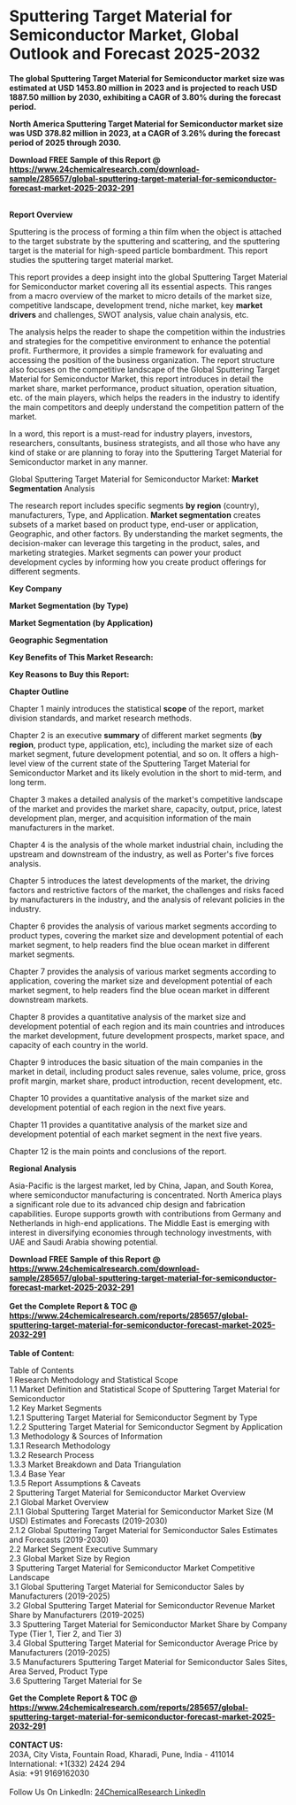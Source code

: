 <h1>Sputtering Target Material for Semiconductor Market, Global Outlook and Forecast 2025-2032</h1><p><strong>The global Sputtering Target Material for Semiconductor market size was estimated at USD 1453.80 million in 2023 and is projected to reach USD 1887.50 million by 2030, exhibiting a CAGR of 3.80% during the forecast period.</strong></p><p>
</p><p><strong>North America Sputtering Target Material for Semiconductor market size was USD 378.82 million in 2023, at a CAGR of 3.26% during the forecast period of 2025 through 2030.</strong></p><div><b>Download FREE Sample of this Report @ 
            <a href="https://www.24chemicalresearch.com/download-sample/285657/global-sputtering-target-material-for-semiconductor-forecast-market-2025-2032-291">
            https://www.24chemicalresearch.com/download-sample/285657/global-sputtering-target-material-for-semiconductor-forecast-market-2025-2032-291</a></b></div><br><p>
</p><p><strong>Report Overview</strong></p><p>
</p><p>Sputtering is the process of forming a thin film when the object is attached to the target substrate by the sputtering and scattering, and the sputtering target is the material for high-speed particle bombardment. This report studies the sputtering target material market.</p><p>
</p><p>This report provides a deep insight into the global Sputtering Target Material for Semiconductor market covering all its essential aspects. This ranges from a macro overview of the market to micro details of the market size, competitive landscape, development trend, niche market, key <strong>market drivers</strong> and challenges, SWOT analysis, value chain analysis, etc.</p><p>
</p><p></p><p>
</p><p>The analysis helps the reader to shape the competition within the industries and strategies for the competitive environment to enhance the potential profit. Furthermore, it provides a simple framework for evaluating and accessing the position of the business organization. The report structure also focuses on the competitive landscape of the Global Sputtering Target Material for Semiconductor Market, this report introduces in detail the market share, market performance, product situation, operation situation, etc. of the main players, which helps the readers in the industry to identify the main competitors and deeply understand the competition pattern of the market.</p><p>
</p><p>In a word, this report is a must-read for industry players, investors, researchers, consultants, business strategists, and all those who have any kind of stake or are planning to foray into the Sputtering Target Material for Semiconductor market in any manner.</p><p>
</p><p>Global Sputtering Target Material for Semiconductor Market: <strong>Market Segmentation</strong> Analysis</p><p>
</p><p>The research report includes specific segments <strong>by region</strong> (country), manufacturers, Type, and Application. <strong>Market segmentation</strong> creates subsets of a market based on product type, end-user or application, Geographic, and other factors. By understanding the market segments, the decision-maker can leverage this targeting in the product, sales, and marketing strategies. Market segments can power your product development cycles by informing how you create product offerings for different segments.</p><p>
</p><p></p><p>
<strong>Key Company</strong></p><p>
</p><p></p><p>
</p><p>
</p><p></p><p>
<strong>Market Segmentation (by Type)</strong></p><p>
</p><p></p><p>
</p><p>
</p><p></p><p>
<strong>Market Segmentation (by Application)</strong></p><p>
</p><p></p><p>
</p><p>
</p><p></p><p>
<strong>Geographic Segmentation</strong></p><p>
</p><p></p><p>
</p><p>
</p><p></p><p>
<strong>Key Benefits of This Market Research:</strong></p><p>
</p><p></p><p>
</p><p>
</p><p><strong>Key Reasons to Buy this Report:</strong></p><p>
</p><p>
</p><p><strong>Chapter Outline</strong></p><p>
</p><p>Chapter 1 mainly introduces the statistical <strong>scope</strong> of the report, market division standards, and market research methods.</p><p>
</p><p>Chapter 2 is an executive <strong>summary</strong> of different market segments (<strong>by region</strong>, product type, application, etc), including the market size of each market segment, future development potential, and so on. It offers a high-level view of the current state of the Sputtering Target Material for Semiconductor Market and its likely evolution in the short to mid-term, and long term.</p><p>
</p><p>Chapter 3 makes a detailed analysis of the market's competitive landscape of the market and provides the market share, capacity, output, price, latest development plan, merger, and acquisition information of the main manufacturers in the market.</p><p>
</p><p>Chapter 4 is the analysis of the whole market industrial chain, including the upstream and downstream of the industry, as well as Porter's five forces analysis.</p><p>
</p><p>Chapter 5 introduces the latest developments of the market, the driving factors and restrictive factors of the market, the challenges and risks faced by manufacturers in the industry, and the analysis of relevant policies in the industry.</p><p>
</p><p>Chapter 6 provides the analysis of various market segments according to product types, covering the market size and development potential of each market segment, to help readers find the blue ocean market in different market segments.</p><p>
</p><p>Chapter 7 provides the analysis of various market segments according to application, covering the market size and development potential of each market segment, to help readers find the blue ocean market in different downstream markets.</p><p>
</p><p>Chapter 8 provides a quantitative analysis of the market size and development potential of each region and its main countries and introduces the market development, future development prospects, market space, and capacity of each country in the world.</p><p>
</p><p>Chapter 9 introduces the basic situation of the main companies in the market in detail, including product sales revenue, sales volume, price, gross profit margin, market share, product introduction, recent development, etc.</p><p>
</p><p>Chapter 10 provides a quantitative analysis of the market size and development potential of each region in the next five years.</p><p>
</p><p>Chapter 11 provides a quantitative analysis of the market size and development potential of each market segment in the next five years.</p><p>
</p><p>Chapter 12 is the main points and conclusions of the report.</p><p>
</p><p></p><p>
<strong>Regional Analysis</strong></p><p>
</p><p></p><p>
</p><p>Asia-Pacific is the largest market, led by China, Japan, and South Korea, where semiconductor manufacturing is concentrated. North America plays a significant role due to its advanced chip design and fabrication capabilities. Europe supports growth with contributions from Germany and Netherlands in high-end applications. The Middle East is emerging with interest in diversifying economies through technology investments, with UAE and Saudi Arabia showing potential.</p><p>

</p><div><b>Download FREE Sample of this Report @ 
            <a href="https://www.24chemicalresearch.com/download-sample/285657/global-sputtering-target-material-for-semiconductor-forecast-market-2025-2032-291">
            https://www.24chemicalresearch.com/download-sample/285657/global-sputtering-target-material-for-semiconductor-forecast-market-2025-2032-291</a></b></div><br><div><b>Get the Complete Report & TOC @ 
            <a href="https://www.24chemicalresearch.com/reports/285657/global-sputtering-target-material-for-semiconductor-forecast-market-2025-2032-291">
            https://www.24chemicalresearch.com/reports/285657/global-sputtering-target-material-for-semiconductor-forecast-market-2025-2032-291</a></b></div><br>
            <b>Table of Content:</b><p>Table of Contents<br />
1 Research Methodology and Statistical Scope<br />
1.1 Market Definition and Statistical Scope of Sputtering Target Material for Semiconductor<br />
1.2 Key Market Segments<br />
1.2.1 Sputtering Target Material for Semiconductor Segment by Type<br />
1.2.2 Sputtering Target Material for Semiconductor Segment by Application<br />
1.3 Methodology & Sources of Information<br />
1.3.1 Research Methodology<br />
1.3.2 Research Process<br />
1.3.3 Market Breakdown and Data Triangulation<br />
1.3.4 Base Year<br />
1.3.5 Report Assumptions & Caveats<br />
2 Sputtering Target Material for Semiconductor Market Overview<br />
2.1 Global Market Overview<br />
2.1.1 Global Sputtering Target Material for Semiconductor Market Size (M USD) Estimates and Forecasts (2019-2030)<br />
2.1.2 Global Sputtering Target Material for Semiconductor Sales Estimates and Forecasts (2019-2030)<br />
2.2 Market Segment Executive Summary<br />
2.3 Global Market Size by Region<br />
3 Sputtering Target Material for Semiconductor Market Competitive Landscape<br />
3.1 Global Sputtering Target Material for Semiconductor Sales by Manufacturers (2019-2025)<br />
3.2 Global Sputtering Target Material for Semiconductor Revenue Market Share by Manufacturers (2019-2025)<br />
3.3 Sputtering Target Material for Semiconductor Market Share by Company Type (Tier 1, Tier 2, and Tier 3)<br />
3.4 Global Sputtering Target Material for Semiconductor Average Price by Manufacturers (2019-2025)<br />
3.5 Manufacturers Sputtering Target Material for Semiconductor Sales Sites, Area Served, Product Type<br />
3.6 Sputtering Target Material for Se</p><div><b>Get the Complete Report & TOC @ 
            <a href="https://www.24chemicalresearch.com/reports/285657/global-sputtering-target-material-for-semiconductor-forecast-market-2025-2032-291">
            https://www.24chemicalresearch.com/reports/285657/global-sputtering-target-material-for-semiconductor-forecast-market-2025-2032-291</a></b></div><br><b>CONTACT US:</b><br>
            203A, City Vista, Fountain Road, Kharadi, Pune, India - 411014<br>
            International: +1(332) 2424 294<br>
            Asia: +91 9169162030 <br><br>
            Follow Us On LinkedIn: <a href="https://www.linkedin.com/company/24chemicalresearch/">24ChemicalResearch LinkedIn</a>